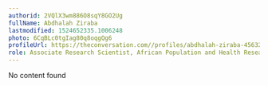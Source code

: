 ```yaml
---
authorid: 2VQlX3wm886O8sqY8GO2Ug
fullName: Abdhalah Ziraba
lastmodified: 1524652335.1006248
photo: 6CqBLc0tgIag80q8oqgQg6
profileUrl: https://theconversation.com//profiles/abdhalah-ziraba-456322
role: Associate Research Scientist, African Population and Health Research Center
---
```

No content found